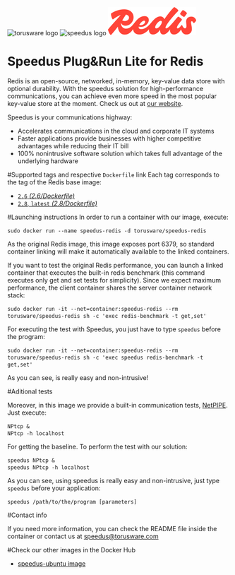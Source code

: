 ![torusware logo](http://dl.torusware.com/images/torusware_isotipo_small.png "Torusware")
![speedus logo](http://dl.torusware.com/images/speedus_small.jpg "Speedus")
![redis logo](https://raw.githubusercontent.com/docker-library/docs/master/redis/logo.png "Redis")
# Speedus Plug&Run Lite for Redis
Redis is an open-source, networked, in-memory, key-value data store with optional durability. With the speedus solution for high-performance communications, you can achieve even more speed in the most popular key-value store at the moment. Check us out at [our website](http://torusware.com/).

Speedus is your communications highway:

- Accelerates communications in the cloud and corporate IT systems
- Faster applications provide businesses with higher competitive advantages while reducing their IT bill
- 100% nonintrusive software solution which takes full advantage of the underlying hardware

#Supported tags and respective `Dockerfile` link
Each tag corresponds to the tag of the Redis base image:

- [`2.6` *(2.6/Dockerfile)*](https://github.com/torusware/speedus-ubuntu/tree/master/precise "2.6 Dockerfile")
- [`2.8`, `latest` *(2.8/Dockerfile)*](https://github.com/torusware/speedus-ubuntu/tree/master/trusty "2.8 Dockerfile")

#Launching instructions
In order to run a container with our image, execute:

    sudo docker run --name speedus-redis -d torusware/speedus-redis

As the original Redis image, this image exposes port 6379, so standard container linking will make it automatically available to the linked containers.

If you want to test the original Redis performance, you can launch a linked container that executes the built-in redis benchmark (this command executes only get and set tests for simplicity). Since we expect maximum performance, the client container shares the server container network stack:

    sudo docker run -it --net=container:speedus-redis --rm torusware/speedus-redis sh -c 'exec redis-benchmark -t get,set'
    
For executing the test with Speedus, you just have to type `speedus` before the program:

    sudo docker run -it --net=container:speedus-redis --rm torusware/speedus-redis sh -c 'exec speedus redis-benchmark -t get,set'

As you can see, is really easy and non-intrusive!

#Aditional tests

Moreover, in this image we provide a built-in communication tests, [NetPIPE](http://bitspjoule.org/netpipe/ "NetPIPE"). Just execute:

    NPtcp &
    NPtcp -h localhost

For getting the baseline. To perform the test with our solution:

    speedus NPtcp &
    speedus NPtcp -h localhost

As you can see, using speedus is really easy and non-intrusive, just type `speedus` before your application:

    speedus /path/to/the/program [parameters]
    
#Contact info

If you need more information, you can check the README file inside the container or contact us at <speedus@torusware.com>

#Check our other images in the Docker Hub

- [speedus-ubuntu image](https://registry.hub.docker.com/u/torusware/speedus-ubuntu/ "Speedus Plug&Run Lite for Ubuntu")

